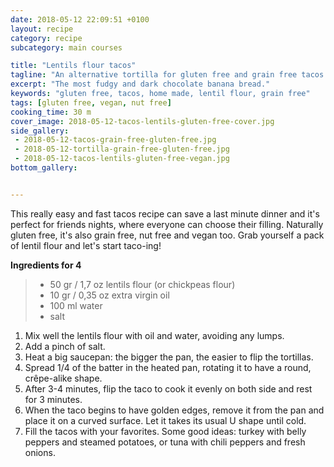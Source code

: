 ```yaml
---
date: 2018-05-12 22:09:51 +0100
layout: recipe
category: recipe
subcategory: main courses

title: "Lentils flour tacos"
tagline: "An alternative tortilla for gluten free and grain free tacos."
excerpt: "The most fudgy and dark chocolate banana bread."
keywords: "gluten free, tacos, home made, lentil flour, grain free"
tags: [gluten free, vegan, nut free]
cooking_time: 30 m
cover_image: 2018-05-12-tacos-lentils-gluten-free-cover.jpg
side_gallery:
 - 2018-05-12-tacos-grain-free-gluten-free.jpg
 - 2018-05-12-tortilla-grain-free-gluten-free.jpg
 - 2018-05-12-tacos-lentils-gluten-free-vegan.jpg
bottom_gallery:


---
```


This really easy and fast tacos recipe can save a last minute dinner and it's perfect for friends nights, where everyone can choose their filling. Naturally gluten free, it's also grain free, nut free and vegan too. Grab yourself a pack of lentil flour and let's start taco-ing!

__Ingredients for 4__
> - 50 gr / 1,7 oz lentils flour (or chickpeas flour)
> - 10 gr / 0,35 oz extra virgin oil
> - 100 ml water
> - salt

1. Mix well the lentils flour with oil and water, avoiding any lumps.
2. Add a pinch of salt.
3. Heat a big saucepan: the bigger the pan, the easier to flip the tortillas.
4. Spread 1/4 of the batter in the heated pan, rotating it to have a round, crêpe-alike shape.
5. After 3-4 minutes, flip the taco to cook it evenly on both side and rest for 3 minutes.
6. When the taco begins to have golden edges, remove it from the pan and place it on a curved surface. Let it takes its usual U shape until cold.
7. Fill the tacos with your favorites. Some good ideas: turkey with belly peppers and steamed potatoes, or tuna with chili peppers and fresh onions.
